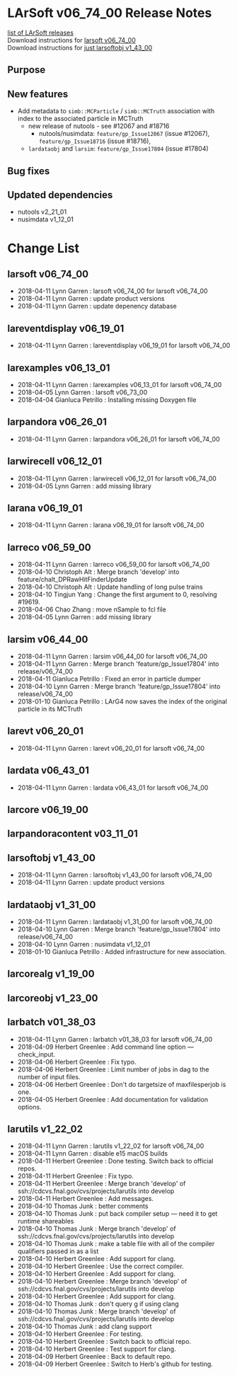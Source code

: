 # LArSoft v06_74_00 Release Notes



[list of LArSoft releases](LArSoft_release_list)  
Download instructions for [larsoft v06_74_00](https://scisoft.fnal.gov/scisoft/bundles/larsoft/v06_74_00/larsoft-v06_74_00.html)  
Download instructions for [just larsoftobj v1_43_00](https://scisoft.fnal.gov/scisoft/bundles/larsoftobj/v1_43_00/larsoftobj-v1_43_00.html)

## Purpose

## New features

-   Add metadata to `simb::MCParticle` / `simb::MCTruth` association with index to the associated particle in MCTruth
    -   new release of nutools - see \#12067 and \#18716
        -   nutools/nusimdata: `feature/gp_Issue12067` (issue \#12067), `feature/gp_Issue18716` (issue \#18716),
    -   `lardataobj` and `larsim`: `feature/gp_Issue17804` (issue \#17804)

## Bug fixes

## Updated dependencies

-   nutools v2_21_01
-   nusimdata v1_12_01

# Change List

## larsoft v06_74_00

-   2018-04-11 Lynn Garren : larsoft v06_74_00 for larsoft v06_74_00
-   2018-04-11 Lynn Garren : update product versions
-   2018-04-11 Lynn Garren : update depenency database

## lareventdisplay v06_19_01

-   2018-04-11 Lynn Garren : lareventdisplay v06_19_01 for larsoft v06_74_00

## larexamples v06_13_01

-   2018-04-11 Lynn Garren : larexamples v06_13_01 for larsoft v06_74_00
-   2018-04-05 Lynn Garren : larsoft v06_73_00
-   2018-04-04 Gianluca Petrillo : Installing missing Doxygen file

## larpandora v06_26_01

-   2018-04-11 Lynn Garren : larpandora v06_26_01 for larsoft v06_74_00

## larwirecell v06_12_01

-   2018-04-11 Lynn Garren : larwirecell v06_12_01 for larsoft v06_74_00
-   2018-04-05 Lynn Garren : add missing library

## larana v06_19_01

-   2018-04-11 Lynn Garren : larana v06_19_01 for larsoft v06_74_00

## larreco v06_59_00

-   2018-04-11 Lynn Garren : larreco v06_59_00 for larsoft v06_74_00
-   2018-04-10 Christoph Alt : Merge branch 'develop' into feature/chalt_DPRawHitFinderUpdate
-   2018-04-10 Christoph Alt : Update handling of long pulse trains
-   2018-04-10 Tingjun Yang : Change the first argument to 0, resolving \#19619.
-   2018-04-06 Chao Zhang : move nSample to fcl file
-   2018-04-05 Lynn Garren : add missing library

## larsim v06_44_00

-   2018-04-11 Lynn Garren : larsim v06_44_00 for larsoft v06_74_00
-   2018-04-11 Lynn Garren : Merge branch 'feature/gp_Issue17804' into release/v06_74_00
-   2018-04-11 Gianluca Petrillo : Fixed an error in particle dumper
-   2018-04-10 Lynn Garren : Merge branch 'feature/gp_Issue17804' into release/v06_74_00
-   2018-01-10 Gianluca Petrillo : LArG4 now saves the index of the original particle in its MCTruth

## larevt v06_20_01

-   2018-04-11 Lynn Garren : larevt v06_20_01 for larsoft v06_74_00

## lardata v06_43_01

-   2018-04-11 Lynn Garren : lardata v06_43_01 for larsoft v06_74_00

## larcore v06_19_00

## larpandoracontent v03_11_01

## larsoftobj v1_43_00

-   2018-04-11 Lynn Garren : larsoftobj v1_43_00 for larsoft v06_74_00
-   2018-04-11 Lynn Garren : update product versions

## lardataobj v1_31_00

-   2018-04-11 Lynn Garren : lardataobj v1_31_00 for larsoft v06_74_00
-   2018-04-10 Lynn Garren : Merge branch 'feature/gp_Issue17804' into release/v06_74_00
-   2018-04-10 Lynn Garren : nusimdata v1_12_01
-   2018-01-10 Gianluca Petrillo : Added infrastructure for new association.

## larcorealg v1_19_00

## larcoreobj v1_23_00

## larbatch v01_38_03

-   2018-04-11 Lynn Garren : larbatch v01_38_03 for larsoft v06_74_00
-   2018-04-09 Herbert Greenlee : Add command line option —check_input.
-   2018-04-06 Herbert Greenlee : Fix typo.
-   2018-04-06 Herbert Greenlee : Limit number of jobs in dag to the number of input files.
-   2018-04-06 Herbert Greenlee : Don't do targetsize of maxfilesperjob is one.
-   2018-04-05 Herbert Greenlee : Add documentation for validation options.

## larutils v1_22_02

-   2018-04-11 Lynn Garren : larutils v1_22_02 for larsoft v06_74_00
-   2018-04-11 Lynn Garren : disable e15 macOS builds
-   2018-04-11 Herbert Greenlee : Done testing. Switch back to official repos.
-   2018-04-11 Herbert Greenlee : Fix typo.
-   2018-04-11 Herbert Greenlee : Merge branch 'develop' of ssh://cdcvs.fnal.gov/cvs/projects/larutils into develop
-   2018-04-11 Herbert Greenlee : Add messages.
-   2018-04-10 Thomas Junk : better comments
-   2018-04-10 Thomas Junk : put back compiler setup — need it to get runtime shareables
-   2018-04-10 Thomas Junk : Merge branch 'develop' of ssh://cdcvs.fnal.gov/cvs/projects/larutils into develop
-   2018-04-10 Thomas Junk : make a table file with all of the compiler qualifiers passed in as a list
-   2018-04-10 Herbert Greenlee : Add support for clang.
-   2018-04-10 Herbert Greenlee : Use the correct compiler.
-   2018-04-10 Herbert Greenlee : Add support for clang.
-   2018-04-10 Herbert Greenlee : Merge branch 'develop' of ssh://cdcvs.fnal.gov/cvs/projects/larutils into develop
-   2018-04-10 Herbert Greenlee : Add support for clang.
-   2018-04-10 Thomas Junk : don't query g if using clang
-   2018-04-10 Thomas Junk : Merge branch 'develop' of ssh://cdcvs.fnal.gov/cvs/projects/larutils into develop
-   2018-04-10 Thomas Junk : add clang support
-   2018-04-10 Herbert Greenlee : For testing.
-   2018-04-10 Herbert Greenlee : Switch back to official repo.
-   2018-04-10 Herbert Greenlee : Test support for clang.
-   2018-04-09 Herbert Greenlee : Back to default repo.
-   2018-04-09 Herbert Greenlee : Switch to Herb's github for testing.
